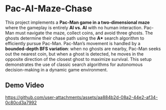 # Pac-AI-Maze-Chase
This project implements a **Pac-Man game in a two-dimensional maze** where the gameplay is entirely **AI vs. AI** with no human interaction.
Pac-Man must navigate the maze, collect coins, and avoid three ghosts. The ghosts determine their chase path using the **A\*** search algorithm to efficiently pursue Pac-Man.
Pac-Man’s movement is handled by a **bounded-depth BFS variation**: when no ghosts are nearby, Pac-Man seeks out the nearest coin, but when a ghost is detected, he moves in the opposite direction of the closest ghost to maximize survival. This setup demonstrates the use of classic search algorithms for autonomous decision-making in a dynamic game environment.


## Demo Video
https://github.com/user-attachments/assets/aa884b2d-08a2-44e2-af34-0c80cd3a7992

